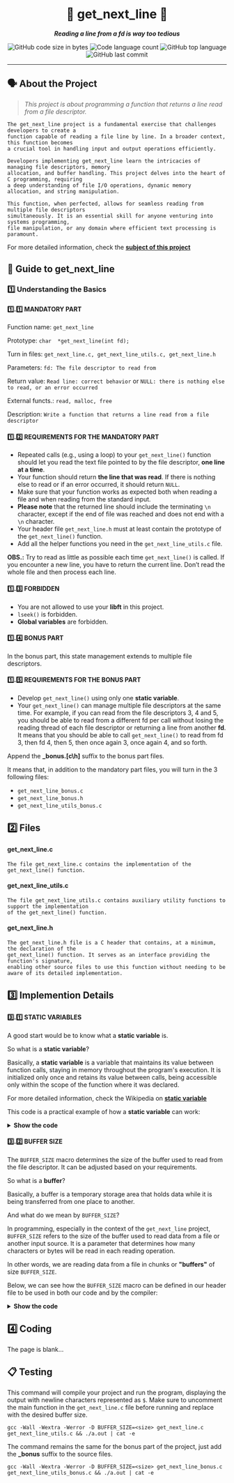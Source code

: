 <h1 align="center">
	📜 get_next_line 📜
</h1>

<p align="center">
	<b><i>Reading a line from a fd is way too tedious</i></b><br>
</p>

<p align="center">
	<img alt="GitHub code size in bytes" src="https://img.shields.io/github/languages/code-size/ircjr/get_next_line?color=lightblue" />
	<img alt="Code language count" src="https://img.shields.io/github/languages/count/ircjr/get_next_line?color=yellow" />
	<img alt="GitHub top language" src="https://img.shields.io/github/languages/top/ircjr/get_next_line?color=blue" />
	<img alt="GitHub last commit" src="https://img.shields.io/github/last-commit/ircjr/get_next_line?color=green" />
</p>

---

##  🗣️ About the Project
> _This project is about programming a function that returns a line
read from a file descriptor._

    The get_next_line project is a fundamental exercise that challenges developers to create a
    function capable of reading a file line by line. In a broader context, this function becomes
    a crucial tool in handling input and output operations efficiently.

    Developers implementing get_next_line learn the intricacies of managing file descriptors, memory
    allocation, and buffer handling. This project delves into the heart of C programming, requiring
    a deep understanding of file I/O operations, dynamic memory allocation, and string manipulation.

    This function, when perfected, allows for seamless reading from multiple file descriptors
    simultaneously. It is an essential skill for anyone venturing into systems programming,
    file manipulation, or any domain where efficient text processing is paramount.

For more detailed information, check the [**subject of this project**](https://github.com/ircjr/get_next_line/blob/main/en.subject.pdf)

## 📖 Guide to get_next_line

### 1️⃣ Understanding the Basics

#### 1️⃣.1️⃣ MANDATORY PART

Function name: `get_next_line`

Prototype: `char  *get_next_line(int fd);`

Turn in files: `get_next_line.c, get_next_line_utils.c, get_next_line.h`

Parameters: `fd: The file descriptor to read from`

Return value: `Read line: correct behavior` or `NULL: there is nothing else to read, or an error occurred`

External functs.: `read, malloc, free`

Description: `Write a function that returns a line read from a file descriptor`

#### 1️⃣.2️⃣ REQUIREMENTS FOR THE MANDATORY PART
* Repeated calls (e.g., using a loop) to your `get_next_line()` function should let you read the text file pointed to by the file descriptor, **one line at a time**.
* Your function should return **the line that was read**. If there is nothing else to read or if an error occurred, it should return `NULL`.
* Make sure that your function works as expected both when reading a file and when reading from the standard input.
* **Please note** that the returned line should include the terminating `\n` character, except if the end of file was reached and does not end with a ``\n`` character.
* Your header file ``get_next_line.h`` must at least contain the prototype of the ``get_next_line()`` function.
* Add all the helper functions you need in the ``get_next_line_utils.c`` file.

**OBS.:** Try to read as little as possible each time ``get_next_line()`` is called. If you encounter a new line, you have to return the current line. Don’t read the whole file and then process each line.

#### 1️⃣.3️⃣ FORBIDDEN

* You are not allowed to use your **libft** in this project.
* ``lseek()`` is forbidden.
* **Global variables** are forbidden.

#### 1️⃣.4️⃣ BONUS PART

In the bonus part, this state management extends to multiple file descriptors.

#### 1️⃣.5️⃣ REQUIREMENTS FOR THE BONUS PART
* Develop `get_next_line()` using only one **static variable**.
* Your `get_next_line()` can manage multiple file descriptors at the same time. For example, if you can read from the file descriptors 3, 4 and 5, you should be able to read from a different fd per call without losing the reading thread of each file descriptor or returning a line from another **fd**. It means that you should be able to call `get_next_line()` to read from fd 3, then fd 4, then 5, then once again 3, once again 4, and so forth.

Append the **_bonus.[c\h]** suffix to the bonus part files.

It means that, in addition to the mandatory part files, you will turn in the 3 following files:
* `get_next_line_bonus.c`
* `get_next_line_bonus.h`
* `get_next_line_utils_bonus.c`

## 2️⃣ Files

#### get_next_line.c

	The file get_next_line.c contains the implementation of the get_next_line() function.

#### get_next_line_utils.c

	The file get_next_line_utils.c contains auxiliary utility functions to support the implementation 
 	of the get_next_line() function.
 
#### get_next_line.h

	The get_next_line.h file is a C header that contains, at a minimum, the declaration of the
 	get_next_line() function. It serves as an interface providing the function's signature,
  	enabling other source files to use this function without needing to be aware of its detailed implementation.

## 3️⃣ Implemention Details

#### 3️⃣.1️⃣ STATIC VARIABLES

A good start would be to know what a **static variable** is.

So what is a **static variable**?

Basically, a **static variable** is a variable that maintains its value between function calls, staying in memory throughout the program's execution. It is initialized only once and retains its value between calls, being accessible only within the scope of the function where it was declared.

For more detailed information, check the Wikipedia on [**static variable**](https://en.wikipedia.org/wiki/Static_variable)

This code is a practical example of how a **static variable** can work:

<details><summary><b>Show the code</b></summary>

```
#include <stdio.h>

int	count_calls(void)
{
	static int	count = 0;

	count++;
	return (count);
}

int	main(void)
{
	printf("%d\n", count_calls());
	printf("%d\n", count_calls());
	printf("%d\n", count_calls());
	return (0);
}
```

The compilation and execution of the above code bring us the following result:

```
1
2
3
```

Now, we can see the essence of a **static variable**, which is the ability to retain its value between function calls.

</details>

#### 3️⃣.2️⃣ BUFFER SIZE

The `BUFFER_SIZE` macro determines the size of the buffer used to read from the file descriptor. It can be adjusted based on your requirements.

So what is a **buffer**?

Basically, a buffer is a temporary storage area that holds data while it is being transferred from one place to another.

And what do we mean by `BUFFER_SIZE`?

In programming, especially in the context of the `get_next_line` project, `BUFFER_SIZE` refers to the size of the buffer used to read data from a file or another input source. It is a parameter that determines how many characters or bytes will be read in each reading operation.

In other words, we are reading data from a file in chunks or **"buffers"** of size `BUFFER_SIZE`.

Below, we can see how the `BUFFER_SIZE` macro can be defined in our header file to be used in both our code and by the compiler:

<details><summary><b>Show the code</b></summary>

```
# ifndef BUFFER_SIZE
#  define BUFFER_SIZE 42
# endif
```

The choice of the value **42** to initialize `BUFFER_SIZE` was made arbitrarily, you can choose any value you prefer.

</details>

## 4️⃣ Coding

The page is blank...

## 📋 Testing

This command will compile your project and run the program, displaying the output with newline characters represented as `$`. Make sure to uncomment the main function in the `get_next_line.c` file before running and replace **<size>** with the desired buffer size.

```shell
gcc -Wall -Wextra -Werror -D BUFFER_SIZE=<size> get_next_line.c get_next_line_utils.c && ./a.out | cat -e
```
The command remains the same for the bonus part of the project, just add the **_bonus** suffix to the source files.

```shell
gcc -Wall -Wextra -Werror -D BUFFER_SIZE=<size> get_next_line_bonus.c get_next_line_utils_bonus.c && ./a.out | cat -e
```
